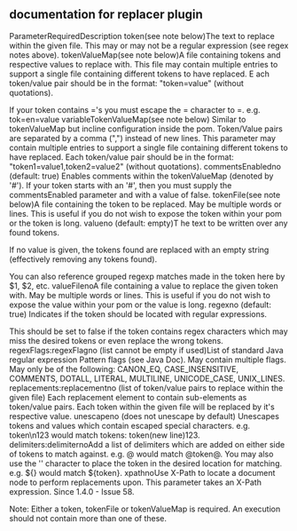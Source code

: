 ## documentation for replacer plugin

ParameterRequiredDescription token(see note below)The text to replace within the given file. This may or may not be a regular expression 
(see regex notes above). tokenValueMap(see note below)A file containing tokens and respective values to replace with. 
This file may contain multiple entries to support a single file containing different tokens to have replaced. E
ach token/value pair should be in the format: "token=value" (without quotations). 

If your token contains ='s you must escape the = character to \=. e.g. tok\=en=value variableTokenValueMap(see note below)
Similar to tokenValueMap but incline configuration inside the pom. Token/Value pairs are separated by a comma (",") 
instead of new lines. This parameter may contain multiple entries to support a single file containing different tokens to have replaced. 
Each token/value pair should be in the format: "token1=value1,token2=value2" (without quotations). commentsEnabledno (default: true)
Enables comments within the tokenValueMap (denoted by '#'). If your token starts with an '#', then you must supply the commentsEnabled 
parameter and with a value of false. tokenFile(see note below)A file containing the token to be replaced. May be multiple words or lines. 
This is useful if you do not wish to expose the token within your pom or the token is long. valueno (default: empty)T
he text to be written over any found tokens. 

If no value is given, the tokens found are replaced with an empty string 
(effectively removing any tokens found). 

You can also reference grouped regexp matches made in the token here by $1, $2, etc. valueFilenoA 
file containing a value to replace the given token with. May be multiple words or lines. 
This is useful if you do not wish to expose the value within your pom or the value is long. regexno (default: true)
Indicates if the token should be located with regular expressions. 

This should be set to false if the token contains 
regex characters which may miss the desired tokens or even replace the wrong tokens. 
regexFlags:regexFlagno (list cannot be empty if used)List of standard Java regular expression Pattern flags 
(see Java Doc). 
May contain multiple flags. May only be of the following: 
CANON_EQ, CASE_INSENSITIVE, COMMENTS, DOTALL, LITERAL, MULTILINE, UNICODE_CASE, UNIX_LINES. 
replacements:replacementno (list of token/value pairs to replace within the given file)
Each replacement element to contain sub-elements as token/value pairs. 
Each token within the given file will be replaced by it's respective value. unescapeno (does not unescape by default)
Unescapes tokens and values which contain escaped special characters. e.g. token\n123 would match tokens: token(new line)123. 
delimiters:delimiternoAdd a list of delimiters which are added on either side of tokens to match against. e.g. @ would match @token@. 
You may also use the '' character to place the token in the desired location for matching. e.g. ${} would match ${token}. 
xpathnoUse X-Path to locate a document node to perform replacements upon. This parameter takes an X-Path expression. 
Since 1.4.0 - Issue 58.

Note: Either a token, tokenFile or tokenValueMap is required. An execution should not contain more than one of these.